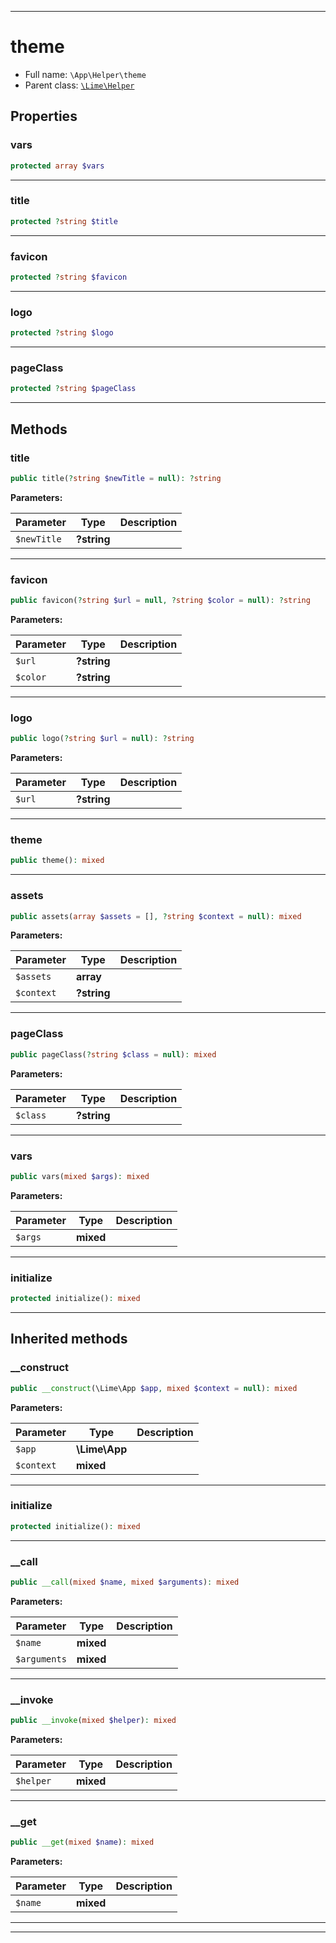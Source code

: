 ***

# theme





* Full name: `\App\Helper\theme`
* Parent class: [`\Lime\Helper`](../../Lime/Helper.md)



## Properties


### vars



```php
protected array $vars
```






***

### title



```php
protected ?string $title
```






***

### favicon



```php
protected ?string $favicon
```






***

### logo



```php
protected ?string $logo
```






***

### pageClass



```php
protected ?string $pageClass
```






***

## Methods


### title



```php
public title(?string $newTitle = null): ?string
```








**Parameters:**

| Parameter | Type | Description |
|-----------|------|-------------|
| `$newTitle` | **?string** |  |




***

### favicon



```php
public favicon(?string $url = null, ?string $color = null): ?string
```








**Parameters:**

| Parameter | Type | Description |
|-----------|------|-------------|
| `$url` | **?string** |  |
| `$color` | **?string** |  |




***

### logo



```php
public logo(?string $url = null): ?string
```








**Parameters:**

| Parameter | Type | Description |
|-----------|------|-------------|
| `$url` | **?string** |  |




***

### theme



```php
public theme(): mixed
```











***

### assets



```php
public assets(array $assets = [], ?string $context = null): mixed
```








**Parameters:**

| Parameter | Type | Description |
|-----------|------|-------------|
| `$assets` | **array** |  |
| `$context` | **?string** |  |




***

### pageClass



```php
public pageClass(?string $class = null): mixed
```








**Parameters:**

| Parameter | Type | Description |
|-----------|------|-------------|
| `$class` | **?string** |  |




***

### vars



```php
public vars(mixed $args): mixed
```








**Parameters:**

| Parameter | Type | Description |
|-----------|------|-------------|
| `$args` | **mixed** |  |




***

### initialize



```php
protected initialize(): mixed
```











***


## Inherited methods


### __construct



```php
public __construct(\Lime\App $app, mixed $context = null): mixed
```








**Parameters:**

| Parameter | Type | Description |
|-----------|------|-------------|
| `$app` | **\Lime\App** |  |
| `$context` | **mixed** |  |




***

### initialize



```php
protected initialize(): mixed
```











***

### __call



```php
public __call(mixed $name, mixed $arguments): mixed
```








**Parameters:**

| Parameter | Type | Description |
|-----------|------|-------------|
| `$name` | **mixed** |  |
| `$arguments` | **mixed** |  |




***

### __invoke



```php
public __invoke(mixed $helper): mixed
```








**Parameters:**

| Parameter | Type | Description |
|-----------|------|-------------|
| `$helper` | **mixed** |  |




***

### __get



```php
public __get(mixed $name): mixed
```








**Parameters:**

| Parameter | Type | Description |
|-----------|------|-------------|
| `$name` | **mixed** |  |




***


***

